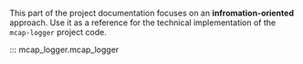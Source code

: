 This part of the project documentation focuses on an **infromation-oriented** approach. Use it as a reference for the
technical implementation of the `mcap-logger` project code.

::: mcap_logger.mcap_logger
